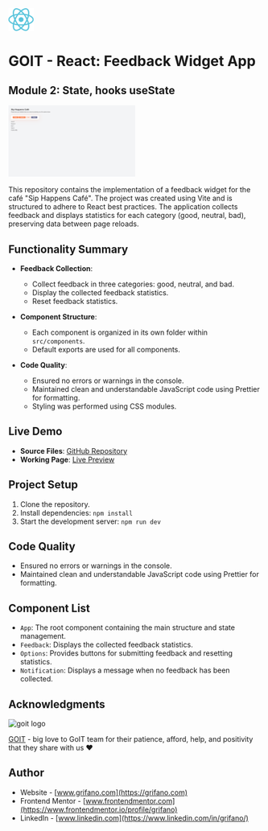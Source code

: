 <img src="./src/assets/react-logo.svg" alt="react logo" width="10%"/>

# GOIT - React: Feedback Widget App

## Module 2: State, hooks useState

<img src="./src/assets/screen.png" alt="app screenshot" width="50%"/>

This repository contains the implementation of a feedback widget for the café "Sip Happens Café". The project was created using Vite and is structured to adhere to React best practices. The application collects feedback and displays statistics for each category (good, neutral, bad), preserving data between page reloads.

## Functionality Summary

- **Feedback Collection**:

  - Collect feedback in three categories: good, neutral, and bad.
  - Display the collected feedback statistics.
  - Reset feedback statistics.

- **Component Structure**:

  - Each component is organized in its own folder within `src/components`.
  - Default exports are used for all components.

- **Code Quality**:

  - Ensured no errors or warnings in the console.
  - Maintained clean and understandable JavaScript code using Prettier for formatting.
  - Styling was performed using CSS modules.

## Live Demo

- **Source Files**: [GitHub Repository](https://github.com/grifano/goit-react-hw-02.git)
- **Working Page**: [Live Preview](https://goit-react-hw-02-six-sage.vercel.app/)

## Project Setup

1. Clone the repository.
2. Install dependencies: `npm install`
3. Start the development server: `npm run dev`

## Code Quality

- Ensured no errors or warnings in the console.
- Maintained clean and understandable JavaScript code using Prettier for formatting.

## Component List

- `App`: The root component containing the main structure and state management.
- `Feedback`: Displays the collected feedback statistics.
- `Options`: Provides buttons for submitting feedback and resetting statistics.
- `Notification`: Displays a message when no feedback has been collected.

## Acknowledgments

<img src="https://goit.global/mx/assets/images/logo-goit.svg" alt="goit logo" width="10%"/>

[GOIT](https://edu.goit.global/uk/referral?x=eyJlbWFpbCI6InNvcmxlbmtAZ21haWwuY29tIiwiZmlyc3ROYW1lIjoi0KHQtdGA0LPRltC5IiwibG9jYWxlIjoidWsiLCJsYW5ndWFnZSI6InVrIiwidG90YWxIb3VycyI6NzcsImN1cnJlbnRPckxhc3RUZWNobm9sb2d5IjoiSFRNTF9DU1MiLCJwYXNzZWRIb21ld29ya3NDb3VudCI6NX0=) -
big love to GoIT team for their patience, afford, help, and positivity that they
share with us ❤️

## Author

- Website - [www.grifano.com](https://grifano.com)
- Frontend Mentor -
  [www.frontendmentor.com](https://www.frontendmentor.io/profile/grifano)
- LinkedIn - [www.linkedin.com](https://www.linkedin.com/in/grifano/)
